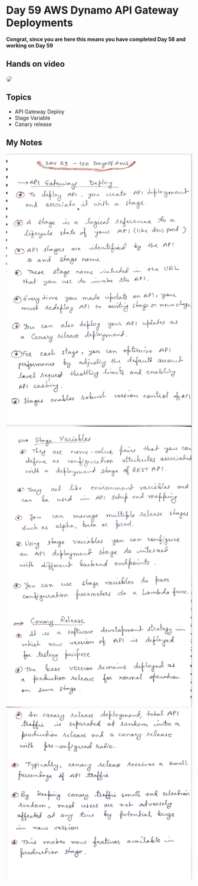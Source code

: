 # Day 59 AWS Dynamo API Gateway Deployments

**Congrat, since you are here this means you have completed Day 58 and working on Day 59**

## Hands on video
<a href="https://youtu.be/LF7l9IKKpQ0">
<img src="https://i3.ytimg.com/vi/LF7l9IKKpQ0/hqdefault.jpg" align="center" width="200" style="border-radius:40px" />
</a>

## Topics
  - API Gateway Deploy
  - Stage Variable
  - Canary release

## My Notes
  ![1](./images/64ceba8ccc61d979d524838a134a8f852547a3d3.jpeg)
  ![2](./images/2f576b5e922b099b2590fd71ab13e04ba8060881.jpeg)
  ![3](./images/ab0e9341d76c5d81e25d979c5bb80279c95881fd.jpeg)
